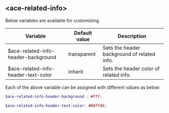 ## <ace-related-info\>
Below variables are available for customizing.

| Variable                                              | Default value                 | Description                               |
| ------------------------------------------------------|-------------------------------|-------------------------------------------|
| $ace-related-info-header-background                   | transparent                   | Sets the header background of related info.|
| $ace-related-info-header-text-color                   | inherit                       | Sets the header color of related info.|

Each of the above variable can be assigned with different values as below:
```scss
$ace-related-info-header-background : #fff;

$ace-related-info-header-text-color: #00ffdd;
```
